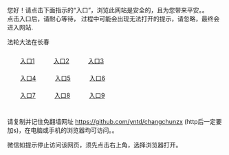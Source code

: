您好！请点击下面指示的“入口”，浏览此网站是安全的，且为您带来平安。。 <br/>
点击入口后，请耐心等待， 过程中可能会出现无法打开的提示，请忽略，最终会进入网站. </br>

法轮大法在长春<br/>
<div style="padding:10px"><a style="margin:20px" target="_blank" href="https://d1tdxykq9qza3.cloudfront.net/2Qpsp?hozgnjjy" id="ccLink1" rel="nofollow">入口1</a> <a target="_blank" style="margin:20px" href="https://d3bjy7me7dutqh.cloudfront.net/2Qpsp?lqzzjv" id="ccLink2" rel="nofollow">入口2</a> <a style="margin:20px" target="_blank" href="https://d18hejia8lc94d.cloudfront.net/2Qpsp?fhlwhr" id="ccLink3" rel="nofollow">入口3</a></div>

<div style="padding:10px" ><a style="margin:20px" target="_blank" href="https://d1tdxykq9qza3.cloudfront.net/2Qpsp?hozgnjjy" id="ccLink4" rel="nofollow">入口4</a> <a style="margin:20px" href="https://d3bjy7me7dutqh.cloudfront.net/2Qpsp?lqzzjv" target="_blank" id="ccLink5" rel="nofollow">入口5</a> <a style="margin:20px" href="https://d18hejia8lc94d.cloudfront.net/2Qpsp?fhlwhr" target="_blank" id="ccLink6" rel="nofollow">入口6</a></div>

<div style="padding:10px"><a style="margin:20px" target="_blank" href="https://d1tdxykq9qza3.cloudfront.net/2Qpsp?hozgnjjy" id="ccLink7" rel="nofollow">入口7</a> <a style="margin:20px" href="https://d3bjy7me7dutqh.cloudfront.net/2Qpsp?lqzzjv" target="_blank" id="ccLink8" rel="nofollow">入口8</a> <a style="margin:20px" target="_blank" href="https://d18hejia8lc94d.cloudfront.net/2Qpsp?fhlwhr" id="ccLink9" rel="nofollow">入口9</a></div>

<br/>



请复制并记住免翻墙网址 https://github.com/yntd/changchunzx (http后一定要加s)，在电脑或手机的浏览器均可访问。。<br/>

微信如提示停止访问该网页，须先点击右上角，选择浏览器打开。
